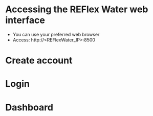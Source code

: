 # Accessing the REFlex Water web interface

* You can use your preferred web browser
* Access: http://<REFlexWater_IP>:8500


# Create account






# Login



# Dashboard
